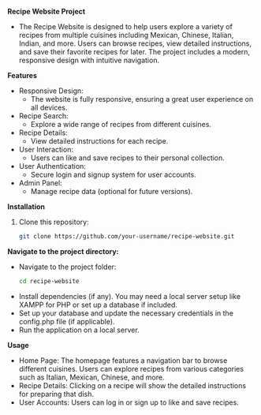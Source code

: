 **Recipe Website Project**
- The Recipe Website is designed to help users explore a variety of recipes from multiple cuisines including Mexican, Chinese, Italian, Indian, and more. Users can browse recipes, view detailed instructions, and save their favorite recipes for later. The project includes a modern, responsive design with intuitive navigation.
  
**Features**
- Responsive Design:
    - The website is fully responsive, ensuring a great user experience on all devices.
- Recipe Search:
    - Explore a wide range of recipes from different cuisines.
- Recipe Details:
    - View detailed instructions for each recipe.
- User Interaction:
    - Users can like and save recipes to their personal collection.
- User Authentication:
    - Secure login and signup system for user accounts.
- Admin Panel:
    - Manage recipe data (optional for future versions).

**Installation**
1. Clone this repository:
    ```bash
    git clone https://github.com/your-username/recipe-website.git
    ```

**Navigate to the project directory:**
- Navigate to the project folder:
    ```bash
    cd recipe-website
    ```
- Install dependencies (if any). You may need a local server setup like XAMPP for PHP or set up a database if included.
- Set up your database and update the necessary credentials in the config.php file (if applicable).
- Run the application on a local server.

**Usage**
- Home Page: The homepage features a navigation bar to browse different cuisines. Users can explore recipes from various categories such as Italian, Mexican, Chinese, and more.
- Recipe Details: Clicking on a recipe will show the detailed instructions for preparing that dish.
- User Accounts: Users can log in or sign up to like and save recipes.
